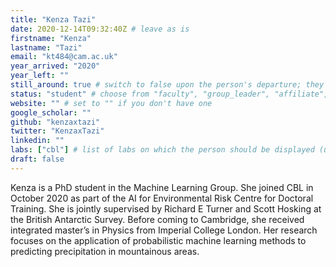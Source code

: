 ```yaml
---
title: "Kenza Tazi"
date: 2020-12-14T09:32:40Z # leave as is
firstname: "Kenza"
lastname: "Tazi"
email: "kt484@cam.ac.uk"
year_arrived: "2020"
year_left: ""
still_around: true # switch to false upon the person's departure; they will then appear as Alumnus
status: "student" # choose from "faculty", "group_leader", "affiliate", "postdoc", "student", "visitor", "support", "admin"
website: "" # set to "" if you don't have one
google_scholar: ""
github: "kenzaxtazi"
twitter: "KenzaxTazi"
linkedin: ""
labs: ["cbl"] # list of labs on which the person should be displayed (use "cbl" to display on the main CBL website, and the PI's lastname (lowercase) for individual lab's websites, e.g. "hennequin")
draft: false
---
```


Kenza is a PhD student in the Machine Learning Group. She joined CBL in October 2020 as part of the AI for Environmental Risk Centre for Doctoral Training. She is jointly supervised by Richard E Turner and Scott Hosking at the British Antarctic Survey. Before coming to Cambridge, she received integrated master’s in Physics from Imperial College London. Her research focuses on the application of probabilistic machine learning methods to predicting precipitation in mountainous areas.

